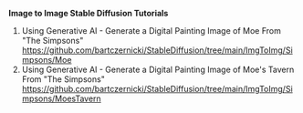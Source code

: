 **Image to Image Stable Diffusion Tutorials**

1) Using Generative AI - Generate a Digital Painting Image of Moe From "The Simpsons"  
https://github.com/bartczernicki/StableDiffusion/tree/main/ImgToImg/Simpsons/Moe  
2) Using Generative AI - Generate a Digital Painting Image of Moe's Tavern From "The Simpsons"  
https://github.com/bartczernicki/StableDiffusion/tree/main/ImgToImg/Simpsons/MoesTavern  
